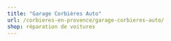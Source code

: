 ```yaml
---
title: "Garage Corbières Auto"
url: /corbieres-en-provence/garage-corbieres-auto/
shop: réparation de voitures
---
```

